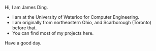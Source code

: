 Hi, I am James Ding.
- I am at the University of Waterloo for Computer Engineering.
- I am originally from northeastern Ohio, and Scarborough (Toronto) before that.
- You can find most of my projects here.

Have a good day.

